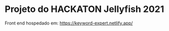 <h1>Projeto do HACKATON Jellyfish 2021</h1>

Front end hospedado em: https://keyword-expert.netlify.app/
